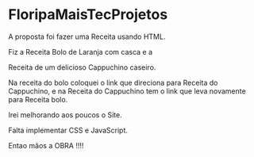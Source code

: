 # FloripaMaisTecProjetos

A proposta foi fazer uma Receita usando HTML.

Fiz a Receita Bolo de Laranja com casca e a

Receita de um delicioso Cappuchino caseiro.

Na receita do bolo coloquei o link que direciona para Receita do Cappuchino,
e na Receita do Cappuchino tem o link que leva novamente para Receita bolo.

Irei melhorando aos poucos o Site.

Falta implementar CSS e JavaScript.

Entao mãos a OBRA !!!!
